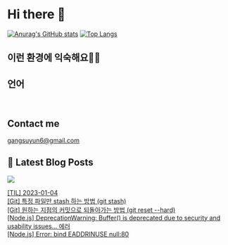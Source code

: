 # Hi there 👋

[![Anurag's GitHub stats](https://github-readme-stats.vercel.app/api?username=rkdden)](https://github.com/anuraghazra/github-readme-stats)
[![Top Langs](https://github-readme-stats.vercel.app/api/top-langs/?username=rkdden&layout=compact&hide=r,jupyter%20notebook,c%23&exclude_repo=roharui.github.io)](https://github.com/anuraghazra/github-readme-stats)

## 이런 환경에 익숙해요✍🏼

## 언어

<p>
  <img alt="" src= "https://img.shields.io/badge/JavaScript-F7DF1E?style=flat-square&logo=JavaScript&logoColor=white"/> 
  <img alt="" src= "https://img.shields.io/badge/TypeScript-black?logo=typescript&logoColor=blue"/>
</p>

## Contact me

gangsuyun6@gmail.com

## 📕 Latest Blog Posts
<p>
    <a href="https://systorage.tistory.com/"><img src="https://img.shields.io/badge/Blog-FF5722?style=flat-square&logo=Blogger&logoColor=white"/></a><br>
</p>

<a href=https://systorage.tistory.com/entry/TIL-2022-01-04>[TIL] 2023-01-04</a></br><a href=https://systorage.tistory.com/entry/Git-%ED%8A%B9%EC%A0%95-%ED%8C%8C%EC%9D%BC%EB%A7%8C-stash-%ED%95%98%EB%8A%94-%EB%B0%A9%EB%B2%95-git-stash>[Git] 특정 파일만 stash 하는 방법 (git stash)</a></br><a href=https://systorage.tistory.com/entry/Git-%EC%9B%90%ED%95%98%EB%8A%94-%EC%A7%80%EC%A0%90%EC%9D%98-%EC%BB%A4%EB%B0%8B%EC%9C%BC%EB%A1%9C-%EB%90%98%EB%8F%8C%EC%95%84%EA%B0%80%EB%8A%94-%EB%B0%A9%EB%B2%95-git-reset-hard>[Git] 원하는 지점의 커밋으로 되돌아가는 방법 (git reset --hard)</a></br><a href=https://systorage.tistory.com/entry/Nodejs-DeprecationWarning-Buffer-is-deprecated-due-to-security-and-usability-issues-%EC%97%90%EB%9F%AC>[Node.js] DeprecationWarning: Buffer() is deprecated due to security and usability issues... 에러</a></br><a href=https://systorage.tistory.com/entry/Nodejs-Error-bind-EADDRINUSE-null80>[Node.js] Error: bind EADDRINUSE null:80</a></br>